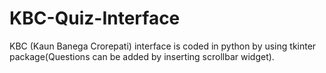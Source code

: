 # KBC-Quiz-Interface
KBC (Kaun Banega Crorepati) interface is coded in python by using tkinter package(Questions can be added by inserting scrollbar widget). 
